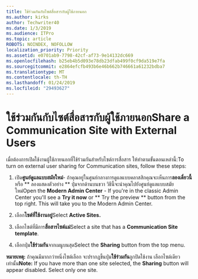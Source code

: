 ```yaml
---
title: ใช้ร่วมกันกับไซต์สื่อสารกับผู้ใช้ภายนอก
ms.author: kirks
author: Techwriter40
ms.date: 1/3/2019
ms.audience: ITPro
ms.topic: article
ROBOTS: NOINDEX, NOFOLLOW
localization_priority: Priority
ms.assetid: e0701ab9-7798-42cf-af73-9e14132dc669
ms.openlocfilehash: b25eb4b5d093e78db23dfab499f0cf9da519e7fa
ms.sourcegitcommit: e2864efcfb493b6e46b662b746661a61232bdba7
ms.translationtype: MT
ms.contentlocale: th-TH
ms.lasthandoff: 01/24/2019
ms.locfileid: "29493627"
---
```

# <a name="share-a-communication-site-with-external-users"></a><span data-ttu-id="8a677-102">ใช้ร่วมกันกับไซต์สื่อสารกับผู้ใช้ภายนอก</span><span class="sxs-lookup"><span data-stu-id="8a677-102">Share a Communication Site with External Users</span></span>

<span data-ttu-id="8a677-103">เมื่อต้องการเปิดใช้งานผู้ใช้ภายนอกที่ใช้ร่วมกันสำหรับไซต์การสื่อสาร ให้ทำตามขั้นตอนเหล่านี้:</span><span class="sxs-lookup"><span data-stu-id="8a677-103">To turn on external user sharing for Communication sites, follow these steps:</span></span> 
  
1. <span data-ttu-id="8a677-p101">เปิด**ศูนย์ดูแลแบบสมัยใหม่**- ถ้าคุณอยู่ในศูนย์กลางการดูแลแบบคลาสสิกคุณจะเห็นการ**ลองเดี๋ยวนี้**หรือ \*\* ลองแสดงตัวอย่าง \*\* ปุ่มจากด้านบนขวา วิธีนี้จะนำคุณไปยังศูนย์ดูแลแบบสมัยใหม่</span><span class="sxs-lookup"><span data-stu-id="8a677-p101">Open the **Modern Admin Center** - If you're in the classic Admin Center you'll see a **Try it now** or \*\* Try the preview \*\* button from the top right. This will take you to the Modern Admin Center.</span></span> 
  
2. <span data-ttu-id="8a677-106">เลือก**ไซต์ที่ใช้งานอยู่**</span><span class="sxs-lookup"><span data-stu-id="8a677-106">Select **Active Sites.**</span></span>
  
3. <span data-ttu-id="8a677-107">เลือกไซต์ที่มีการ**สื่อสารไซต์แม่**</span><span class="sxs-lookup"><span data-stu-id="8a677-107">Select a site that has a **Communication Site template**.</span></span> 
  
4. <span data-ttu-id="8a677-108">เลือกปุ่ม**ใช้ร่วมกัน**จากเมนูบนสุด</span><span class="sxs-lookup"><span data-stu-id="8a677-108">Select the **Sharing** button from the top menu.</span></span> 
  
 <span data-ttu-id="8a677-p102">**หมายเหตุ:** ถ้าคุณมีมากกว่าหนึ่งไซต์เลือก จะปรากฏขึ้นปุ่ม**ใช้ร่วมกัน**ถูกปิดใช้งาน เลือกไซต์เดียวเท่านั้น</span><span class="sxs-lookup"><span data-stu-id="8a677-p102">**Note:** If you have more than one site selected, the **Sharing** button will appear disabled. Select only one site.</span></span> 
  

